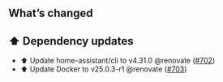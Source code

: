## What’s changed

## ⬆️ Dependency updates

- ⬆️ Update home-assistant/cli to v4.31.0 @renovate ([#702](https://github.com/hassio-addons/addon-ssh/pull/702))
- ⬆️ Update Docker to v25.0.3-r1 @renovate ([#703](https://github.com/hassio-addons/addon-ssh/pull/703))

